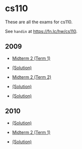 # cs110

These are all the exams for cs110.

See `handin` at https://fn.lc/hw/cs110.



## 2009


* [Midterm 2 (Term 1)](/static/exams/cs110/2009/cs110-2009-t1-midterm2.pdf)

* [(Solution)](/static/exams/cs110/2009/cs110-2009-t1-midterm2-solution.pdf)

* [Midterm 2 (Term 2)](/static/exams/cs110/2009/cs110-2009-t2-midterm2.pdf)

* [(Solution)](/static/exams/cs110/2009/cs110-2009-t2-midterm2-solution.pdf)

* [(Solution)](/static/exams/cs110/2009/cs110-2009-t1-final.pdf)



## 2010


* [(Solution)](/static/exams/cs110/2010/cs110-2010-t1-midterm1.pdf)

* [Midterm 2 (Term 1)](/static/exams/cs110/2010/cs110-2010-t1-midterm2.pdf)

* [(Solution)](/static/exams/cs110/2010/cs110-2010-t1-midterm2-solution.pdf)


